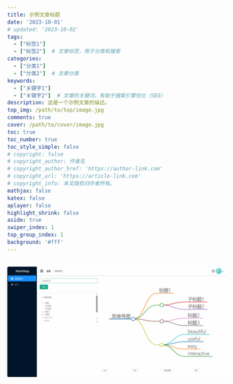 ```yaml
---
title: 示例文章标题
date: '2023-10-01'
# updated: '2023-10-02'
tags: 
  - ["标签1"]
  - ["标签2"]  # 文章标签，用于分类和搜索
categories: 
  - ["分类1"]
  - ["分类2"]  # 文章分类
keywords: 
  - ["关键字1"]
  - ["关键字2"]  # 文章的关键词，有助于搜索引擎优化（SEO）
description: 这是一个示例文章的描述。
top_img: /path/to/top/image.jpg
comments: true
cover: /path/to/cover/image.jpg
toc: true
toc_number: true
toc_style_simple: false
# copyright: false
# copyright_author: 作者名
# copyright_author_href: 'https://author-link.com'
# copyright_url: 'https://article-link.com'
# copyright_info: 本文版权归作者所有。
mathjax: false
katex: false
aplayer: false
highlight_shrink: false
aside: true
swiper_index: 1
top_group_index: 1
background: '#fff'
---
```

![]()
![](../doc/PastKing_2024-06-05_13-14-09.gif)
